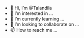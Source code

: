 - 👋 Hi, I’m @Talandila
- 👀 I’m interested in ...
- 🌱 I’m currently learning ...
- 💞️ I’m looking to collaborate on ...
- 📫 How to reach me ...

<!---
Talandila/Talandila is a ✨ special ✨ repository because its `README.md` (this file) appears on your GitHub profile.
You can click the Preview link to take a look at your changes.
--->
